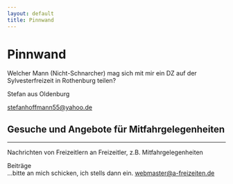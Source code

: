 ```yaml
---
layout: default
title: Pinnwand
---
```

# Pinnwand

Welcher Mann (Nicht-Schnarcher) mag sich mit mir ein DZ auf der Sylvesterfreizeit
in Rothenburg teilen?

Stefan aus Oldenburg 

<stefanhoffmann55@yahoo.de>

## Gesuche und Angebote für Mitfahrgelegenheiten

-----------------------------------------------------------------------

Nachrichten von Freizeitlern an Freizeitler, z.B.
Mitfahrgelegenheiten

Beiträge<br>
...bitte an mich schicken, ich stells dann ein.
<webmaster@a-freizeiten.de>

